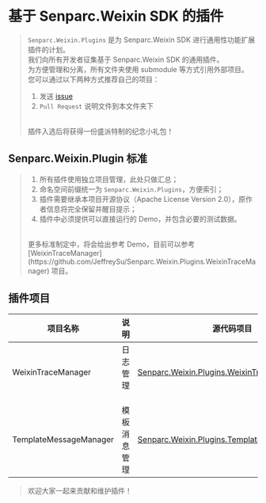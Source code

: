 # 基于 Senparc.Weixin SDK 的插件

> `Senparc.Weixin.Plugins` 是为 Senparc.Weixin SDK 进行通用性功能扩展插件的计划。<br>
> 我们向所有开发者征集基于 Senparc.Weixin SDK 的通用插件。<br>
> 为方便管理和分离，所有文件夹使用 submodule 等方式引用外部项目。<br>
> 您可以通过以下两种方式推荐自己的项目：<br>
> 1. 发送 [issue](https://github.com/JeffreySu/WeiXinMPSDK/issues/new) 
> 2.  `Pull Request` 说明文件到本文件夹下<br>
> <br>
> 插件入选后将获得一份盛派特制的纪念小礼包！

## Senparc.Weixin.Plugin 标准
> 1. 所有插件使用独立项目管理，此处只做汇总；<br>
> 2. 命名空间前缀统一为 `Senparc.Weixin.Plugins`，方便索引；<br>
> 3. 插件需要继承本项目开源协议（Apache License Version 2.0），原作者信息将完全保留并醒目提示；<br>
> 4. 插件中必须提供可以直接运行的 Demo，并包含必要的测试数据。<br>
> <br>
> 更多标准制定中，将会给出参考 Demo，目前可以参考 [WeixinTraceManager](https://github.com/JeffreySu/Senparc.Weixin.Plugins.WeixinTraceManager) 项目。


## 插件项目

| 项目名称 | 说明 | 源代码项目  |  作者
|---------|------|------|-------|
|  WeixinTraceManager     | 日志管理   | [Senparc.Weixin.Plugins.WeixinTraceManager](https://github.com/OpenSenparc/Senparc.Weixin.Plugins.WeixinTraceManager)  |  [Jeffrey Su](https://github.com/JeffreySu)
|  TemplateMessageManager | 模板消息管理 | [Senparc.Weixin.Plugins.TemplateMessageManager](https://github.com/OpenSenparc/Senparc.Weixin.Plugins.TemplateMessageManager) |  [Jeffrey Su](https://github.com/JeffreySu)

> 欢迎大家一起来贡献和维护插件！
